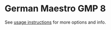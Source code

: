 # German Maestro GMP 8
See [usage instructions](https://github.com/jaakkopasanen/AutoEq#usage) for more options and info.